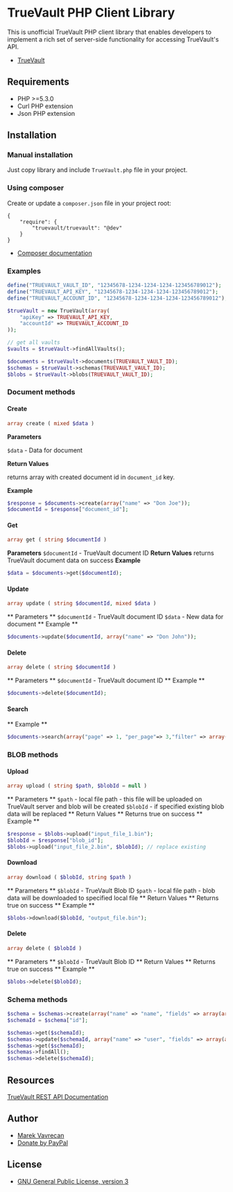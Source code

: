 # TrueVault PHP Client Library

This is unofficial TrueVault PHP client library that enables developers to implement a rich set of server-side functionality for accessing TrueVault's API.
- [TrueVault](https://www.truevault.com/)

## Requirements
- PHP >=5.3.0
- Curl PHP extension
- Json PHP extension

## Installation
### Manual installation
Just copy library and include `TrueVault.php` file in your project.

### Using composer
Create or update a `composer.json` file in your project root:

```
{
    "require": {
        "truevault/truevault": "@dev"
    }
}
```

- [Composer documentation](https://getcomposer.org/doc/)

### Examples
```php
define("TRUEVAULT_VAULT_ID", "12345678-1234-1234-1234-123456789012");
define("TRUEVAULT_API_KEY", "12345678-1234-1234-1234-123456789012");
define("TRUEVAULT_ACCOUNT_ID", "12345678-1234-1234-1234-123456789012");

$trueVault = new TrueVault(array(
    "apiKey" => TRUEVAULT_API_KEY,
    "accountId" => TRUEVAULT_ACCOUNT_ID
));

// get all vaults
$vaults = $trueVault->findAllVaults();

$documents = $trueVault->documents(TRUEVAULT_VAULT_ID);
$schemas = $trueVault->schemas(TRUEVAULT_VAULT_ID);
$blobs = $trueVault->blobs(TRUEVAULT_VAULT_ID);
```

### Document methods

#### Create

```php
array create ( mixed $data )
```

**Parameters**

`$data` - Data for document

**Return Values**

returns array with created document id in `document_id` key.

**Example**

```php
$response = $documents->create(array("name" => "Don Joe"));
$documentId = $response["document_id"];
```

#### Get
```php
array get ( string $documentId )
```
**Parameters**
`$documentId` - TrueVault document ID
**Return Values**
returns TrueVault document data on success
**Example**
```php
$data = $documents->get($documentId);
```

#### Update
```php
array update ( string $documentId, mixed $data )
```
** Parameters **
`$documentId` - TrueVault document ID
`$data` - New data for document
** Example **
```php
$documents->update($documentId, array("name" => "Don John"));
```

#### Delete
```php
array delete ( string $documentId )
```
** Parameters **
`$documentId` - TrueVault document ID
** Example **
```php
$documents->delete($documentId);
```

#### Search
** Example **
```php
$documents->search(array("page" => 1, "per_page"=> 3,"filter" => array("name" => array("type" => "not", "value" => "Susan"));
```

### BLOB methods

#### Upload
```php
array upload ( string $path, $blobId = null )
```
** Parameters **
`$path` - local file path - this file will be uploaded on TrueVault server and blob will be created
`$blobId` - if specified existing blob data will be replaced
** Return Values **
Returns true on success
** Example **
```php
$response = $blobs->upload("input_file_1.bin");
$blobId = $response["blob_id"];
$blobs->upload("input_file_2.bin", $blobId); // replace existing
```

#### Download
```php
array download ( $blobId, string $path )
```
** Parameters **
`$blobId` - TrueVault Blob ID
`$path` - local file path - blob data will be downloaded to specified local file
** Return Values **
Returns true on success
** Example **
```php
$blobs->download($blobId, "output_file.bin");
```

#### Delete
```php
array delete ( $blobId )
```
** Parameters **
`$blobId` - TrueVault Blob ID
** Return Values **
Returns true on success
** Example **
```php
$blobs->delete($blobId);
```

### Schema methods
```php
$schema = $schemas->create(array("name" => "name", "fields" => array(array("name" => "name", "index" => true, "type" => "string"))));
$schemaId = $schema["id"];

$schemas->get($schemaId);
$schemas->update($schemaId, array("name" => "user", "fields" => array(array("name" => "name", "index" => true, "type" => "string"))));
$schemas->get($schemaId);
$schemas->findAll();
$schemas->delete($schemaId);
```

## Resources
[TrueVault REST API Documentation](https://www.truevault.com/documentation/rest-api.html)

## Author
- [Marek Vavrecan](mailto:vavrecan@gmail.com)
- [Donate by PayPal](https://www.paypal.com/cgi-bin/webscr?cmd=_donations&business=DX479UBWGSMUG&lc=US&item_name=Friend%20List%20Watcher&currency_code=USD&bn=PP%2dDonationsBF%3abtn_donateCC_LG%2egif%3aNonHosted)

## License
- [GNU General Public License, version 3](http://www.gnu.org/licenses/gpl-3.0.html)